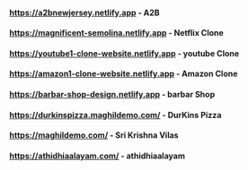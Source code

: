 #### https://a2bnewjersey.netlify.app              - A2B

#### https://magnificent-semolina.netlify.app      - Netflix Clone

#### https://youtube1-clone-website.netlify.app    - youtube Clone

#### https://amazon1-clone-website.netlify.app     - Amazon Clone

#### https://barbar-shop-design.netlify.app        - barbar Shop

#### https://durkinspizza.maghildemo.com/          - DurKins Pizza

#### https://maghildemo.com/                       - Sri Krishna Vilas

#### https://athidhiaalayam.com/                   - athidhiaalayam


